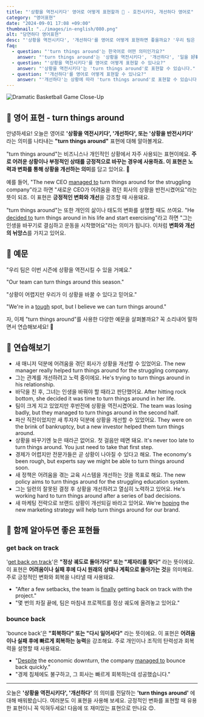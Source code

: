 ```yaml
---
title: "'상황을 역전시키다' 영어로 어떻게 표현할까 🔄 - 호전시키다, 개선하다 영어로"
category: "영어표현"
date: "2024-09-01 17:08 +09:00"
thumbnail: "../images/in-english/080.png"
alt: "당연하다 영어표현"
desc: "'상황을 역전시키다', '개선하다'를 영어로 어떻게 표현하면 좋을까요? '우리 팀은 이번 시즌에 상황을 역전시킬 수 있을 거예요.', '그녀는 자신의 경력을 완전히 바꿨어요.' 등을 영어로 표현하는 법을 배워봅시다. 다양한 예문을 통해서 연습하고 본인의 표현으로 만들어 보세요."
faq:
  - question: "'turn things around'는 한국어로 어떤 의미인가요?"
    answer: "'turn things around'는 '상황을 역전시키다', '개선하다', '일을 好轉시키다' 등으로 번역될 수 있습니다."
  - question: "'상황을 역전시키다'를 영어로 어떻게 표현할 수 있나요?"
    answer: "'상황을 역전시키다'는 'turn things around'로 표현할 수 있습니다."
  - question: "'개선하다'를 영어로 어떻게 표현할 수 있나요?"
    answer: "'개선하다'는 상황에 따라 'turn things around'로 표현할 수 있습니다."
---
```


![Dramatic Basketball Game Close-Up](../images/in-english/080-1.avif)

## 🌟 영어 표현 - turn things around

안녕하세요! 오늘은 영어로 **'상황을 역전시키다', '개선하다', 또는 '상황을 반전시키다'** 라는 의미를 나타내는 **"turn things around"** 표현에 대해 알아볼게요.

"turn things around"는 비즈니스나 개인적인 상황에서 자주 사용되는 표현이에요. **주로 어려운 상황이나 부정적인 상태를 긍정적으로 바꾸는 경우에 사용하죠. 이 표현은 노력과 변화를 통해 상황을 개선하는 의미**를 담고 있어요. 💪

예를 들어, "The new CEO [managed to](/blog/in-english/175.manage-to/) turn things around for the struggling company"라고 하면 "새로운 CEO가 어려움을 겪던 회사의 상황을 반전시켰어요"라는 뜻이 되죠. 이 표현은 **긍정적인 변화와 개선**을 강조할 때 사용돼요.

"turn things around"는 또한 개인의 삶이나 태도의 변화를 설명할 때도 쓰여요. "He [decided to](/blog/in-english/062.decide-to/) turn things around in his life and start exercising"라고 하면 "그는 인생을 바꾸기로 결심하고 운동을 시작했어요"라는 의미가 됩니다. 이처럼 **변화와 개선의 뉘앙스**를 가지고 있어요.

## 📖 예문

"우리 팀은 이번 시즌에 상황을 역전시킬 수 있을 거예요."

"Our team can turn things around this season."

"상황이 어렵지만 우리가 이 상황을 바꿀 수 있다고 믿어요."

"We're in a [tough](/blog/in-english/183.tough/) spot, but I believe we can turn things around."

자, 이제 "turn things around"를 사용한 다양한 예문을 살펴볼까요? 꼭 소리내어 말하면서 연습해보세요! 🚀

## 💬 연습해보기

<ul data-interactive-list>
  <li data-interactive-item>
    <span data-toggler>새 매니저 덕분에 어려움을 겪던 회사가 상황을 개선할 수 있었어요.</span>
    <span data-answer>The new manager really helped turn things around for the struggling company.</span>
  </li>
  <li data-interactive-item>
    <span data-toggler>그는 관계를 개선하려고 노력 중이에요.</span>
    <span data-answer>He's trying to turn things around in his relationship.</span>
  </li>
  <li data-interactive-item>
    <span data-toggler>바닥을 친 후, 그녀는 인생을 바꿔야 할 때라고 판단했어요.</span>
    <span data-answer>After hitting rock bottom, she decided it was time to turn things around in her life.</span>
  </li>
  <li data-interactive-item>
    <span data-toggler>팀이 크게 지고 있었지만 후반전에 상황을 역전시켰어요.</span>
    <span data-answer>The team was losing badly, but they managed to turn things around in the second half.</span>
  </li>
  <li data-interactive-item>
    <span data-toggler>파산 직전이었지만 새 투자자 덕분에 상황을 개선할 수 있었어요.</span>
    <span data-answer>They were on the brink of bankruptcy, but a new investor helped them turn things around.</span>
  </li>
  <li data-interactive-item>
    <span data-toggler>상황을 바꾸기엔 늦은 때라곤 없어요. 첫 걸음만 떼면 돼요.</span>
    <span data-answer>It's never too late to turn things around. You just need to take that first step.</span>
  </li>
  <li data-interactive-item>
    <span data-toggler>경제가 어렵지만 전문가들은 곧 상황이 나아질 수 있다고 해요.</span>
    <span data-answer>The economy's been rough, but experts say we might be able to turn things around soon.</span>
  </li>
  <li data-interactive-item>
    <span data-toggler>새 정책은 어려움을 겪는 교육 시스템을 개선하는 것을 목표로 해요.</span>
    <span data-answer>The new policy aims to turn things around for the struggling education system.</span>
  </li>
  <li data-interactive-item>
    <span data-toggler>그는 일련의 잘못된 결정 후 상황을 개선하려고 열심히 노력하고 있어요.</span>
    <span data-answer>He's working hard to turn things around after a series of bad decisions.</span>
  </li>
  <li data-interactive-item>
    <span data-toggler>새 마케팅 전략으로 브랜드 상황이 개선되길 바라고 있어요.</span>
    <span data-answer>We're <a href="/blog/성공하면-좋겠어-영어표현/">hoping</a> the new marketing strategy will help turn things around for our brand.</span>
  </li>
</ul>

## 🤝 함께 알아두면 좋은 표현들

### get back on track

'[get back on track](/blog/in-english/214.get-back-on-track/)'은 **"정상 궤도로 돌아가다" 또는 "제자리를 찾다"** 라는 뜻이에요. 이 표현은 **어려움이나 실패 후에 다시 원래의 상태나 계획으로 돌아가는 것**을 의미해요. 주로 긍정적인 변화와 회복을 나타낼 때 사용돼요.

- "After a few setbacks, the team is [finally](/blog/in-english/182.finally/) getting back on track with the project."
- "몇 번의 차질 끝에, 팀은 마침내 프로젝트를 정상 궤도에 올려놓고 있어요."

### bounce back

'bounce back'은 **"회복하다" 또는 "다시 일어서다"** 라는 뜻이에요. 이 표현은 **어려움이나 실패 후에 빠르게 회복하는 능력**을 강조해요. 주로 개인이나 조직의 탄력성과 회복력을 설명할 때 사용돼요.

- "[Despite](/blog/in-english/341.despite/) the economic downturn, the company [managed to](/blog/in-english/175.manage-to/) bounce back quickly."
- "경제 침체에도 불구하고, 그 회사는 빠르게 회복하는데 성공했습니다."

---

오늘은 **'상황을 역전시키다', '개선하다'** 의 의미를 전달하는 **'turn things around'** 에 대해 배워봤습니다. 여러분도 이 표현을 사용해 보세요. 긍정적인 변화를 표현할 때 유용한 표현이니 꼭 익혀두세요! 다음에 또 재미있는 표현으로 만나요 😊.
